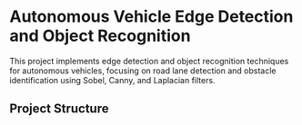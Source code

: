 # Autonomous Vehicle Edge Detection and Object Recognition

This project implements edge detection and object recognition techniques for autonomous vehicles, focusing on road lane detection and obstacle identification using Sobel, Canny, and Laplacian filters.

## Project Structure
